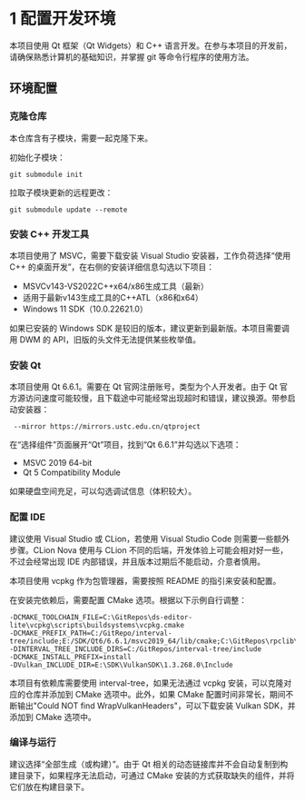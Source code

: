 # 1 配置开发环境

本项目使用 Qt 框架（Qt Widgets）和 C++ 语言开发。在参与本项目的开发前，请确保熟悉计算机的基础知识，并掌握 git 等命令行程序的使用方法。

## 环境配置

### 克隆仓库

本仓库含有子模块，需要一起克隆下来。

初始化子模块：

```shell
git submodule init
```

拉取子模块更新的远程更改：

```shell
git submodule update --remote
```

### 安装 C++ 开发工具

本项目使用了 MSVC，需要下载安装 Visual Studio 安装器，工作负荷选择“使用 C++ 的桌面开发”，在右侧的安装详细信息勾选以下项目：

- MSVCv143-VS2022C++x64/x86生成工具（最新）
- 适用于最新v143生成工具的C++ATL（x86和x64）
- Windows 11 SDK（10.0.22621.0）

如果已安装的 Windows SDK 是较旧的版本，建议更新到最新版。本项目需要调用 DWM 的 API，旧版的头文件无法提供某些枚举值。

### 安装 Qt

本项目使用 Qt 6.6.1。需要在 Qt 官网注册账号，类型为个人开发者。由于 Qt 官方源访问速度可能较慢，且下载途中可能经常出现超时和错误，建议换源。带参启动安装器：

```shell
 --mirror https://mirrors.ustc.edu.cn/qtproject
```

在“选择组件”页面展开“Qt”项目，找到“Qt 6.6.1”并勾选以下选项：

- MSVC 2019 64-bit
- Qt 5 Compatibility Module

如果硬盘空间充足，可以勾选调试信息（体积较大）。

### 配置 IDE

建议使用 Visual Studio 或 CLion，若使用 Visual Studio Code 则需要一些额外步骤。CLion Nova 使用与 CLion 不同的后端，开发体验上可能会相对好一些，不过会经常出现 IDE 内部错误，并且版本过期后不能启动，介意者慎用。

本项目使用 vcpkg 作为包管理器，需要按照 README 的指引来安装和配置。

在安装完依赖后，需要配置 CMake 选项。根据以下示例自行调整：

```
-DCMAKE_TOOLCHAIN_FILE=C:\GitRepos\ds-editor-lite\vcpkg\scripts\buildsystems\vcpkg.cmake
-DCMAKE_PREFIX_PATH=C:/GitRepo/interval-tree/include;E:/SDK/Qt6/6.6.1/msvc2019_64/lib/cmake;C:\GitRepos\rpclib\cmake
-DINTERVAL_TREE_INCLUDE_DIRS=C:/GitRepos/interval-tree/include
-DCMAKE_INSTALL_PREFIX=install
-DVulkan_INCLUDE_DIR=E:\SDK\VulkanSDK\1.3.268.0\Include
```

本项目有依赖库需要使用 interval-tree，如果无法通过 vcpkg 安装，可以克隆对应的仓库并添加到 CMake 选项中。此外，如果 CMake 配置时间非常长，期间不断输出"Could NOT find WrapVulkanHeaders"，可以下载安装 Vulkan SDK，并添加到 CMake 选项中。

### 编译与运行

建议选择“全部生成（或构建）”。由于 Qt 相关的动态链接库并不会自动复制到构建目录下，如果程序无法启动，可通过 CMake 安装的方式获取缺失的组件，并将它们放在构建目录下。